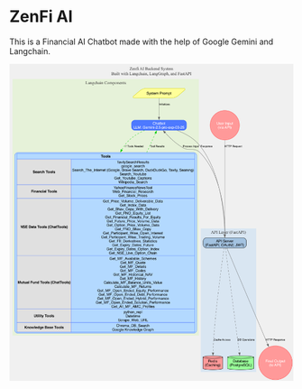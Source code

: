 # ZenFi AI

This is a Financial AI Chatbot made with the help of Google Gemini and Langchain.

![architecture_diagram](https://raw.githubusercontent.com/rustedshader/zenFi/61a9768754a1aeff036dc2c0dd841863c4c1d400/docs/images/enhanced_chat_service_graph.png)
